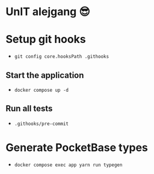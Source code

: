 # UnIT alejgang 😎

# Setup git hooks

- `git config core.hooksPath .githooks`

## Start the application

- `docker compose up -d`

## Run all tests

- `.githooks/pre-commit`

# Generate PocketBase types

- `docker compose exec app yarn run typegen`
